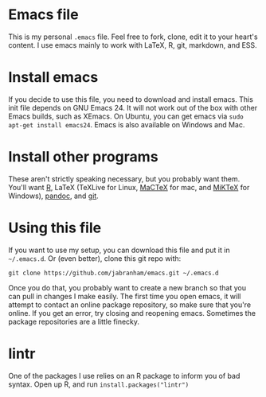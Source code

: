 # Emacs file
This is my personal `.emacs` file.
Feel free to fork, clone, edit it to your heart's content.
I use emacs mainly to work with LaTeX, R, git, markdown, and ESS.

# Install emacs
If you decide to use this file, you need to download and install emacs.
This init file depends on GNU Emacs 24.
It will not work out of the box with other Emacs builds, such as XEmacs.
On Ubuntu, you can get emacs via `sudo apt-get install emacs24`.
Emacs is also available on Windows and Mac.

# Install other programs
These aren't strictly speaking necessary, but you probably want them.
You'll want [R](https://www.r-project.org/), LaTeX (TeXLive for Linux, [MaCTeX](https://tug.org/mactex/) for mac, and [MiKTeX](http://www.miktex.org/) for Windows), [pandoc](http://pandoc.org/), and [git](http://www.git-scm.com/).

# Using this file
If you want to use my setup, you can download this file and put it in `~/.emacs.d`.
Or (even better), clone this git repo with:

```
git clone https://github.com/jabranham/emacs.git ~/.emacs.d
```

Once you do that, you probably want to create a new branch so that you can pull in changes I make easily.
The first time you open emacs, it will attempt to contact an online package repository, so make sure that you're online.
If you get an error, try closing and reopening emacs.
Sometimes the package repositories are a little finecky.

# lintr
One of the packages I use relies on an R package to inform you of bad syntax.
Open up R, and run `install.packages("lintr")`
